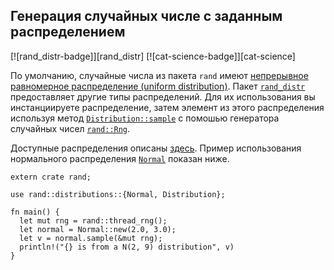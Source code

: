 ## Генерация случайных числе с заданным распределением

[![rand_distr-badge]][rand_distr] [![cat-science-badge]][cat-science]

По умолчанию, случайные числа из пакета `rand` имеют [непрерывное равномерное распределение (uniform distribution)](https://ru.wikipedia.org/wiki/%D0%9D%D0%B5%D0%BF%D1%80%D0%B5%D1%80%D1%8B%D0%B2%D0%BD%D0%BE%D0%B5_%D1%80%D0%B0%D0%B2%D0%BD%D0%BE%D0%BC%D0%B5%D1%80%D0%BD%D0%BE%D0%B5_%D1%80%D0%B0%D1%81%D0%BF%D1%80%D0%B5%D0%B4%D0%B5%D0%BB%D0%B5%D0%BD%D0%B8%D0%B5). Пакет [`rand_distr`](https://docs.rs/rand_distr/*/rand_distr/index.html) предоставляет другие типы распределений. Для их использования вы инстанциируете распределение, затем элемент из этого распределения используя метод [`Distribution::sample`](https://docs.rs/rand/*/rand/distributions/trait.Distribution.html#tymethod.sample) с помошью генератора случайных чисел [`rand::Rng`](https://docs.rs/rand/*/rand/trait.Rng.html).

Доступные распределения описаны [здесь](https://docs.rs/rand_distr/*/rand_distr/index.html). Пример использования нормального распределения [`Normal`](https://docs.rs/rand_distr/*/rand_distr/struct.Normal.html) показан ниже.

```rust,ignore
extern crate rand;

use rand::distributions::{Normal, Distribution};

fn main() {
  let mut rng = rand::thread_rng();
  let normal = Normal::new(2.0, 3.0);
  let v = normal.sample(&mut rng);
  println!("{} is from a N(2, 9) distribution", v)
}
```


